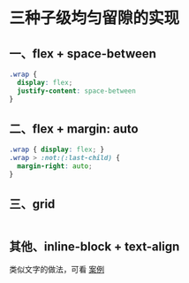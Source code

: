 # 三种子级均匀留隙的实现

## 一、flex + space-between
```css
.wrap {
  display: flex;
  justify-content: space-between
}
```

## 二、flex + margin: auto
```css
.wrap { display: flex; }
.wrap > :not:(:last-child) {
  margin-right: auto;
}
```

## 三、grid
```css
```

## 其他、inline-block + text-align

类似文字的做法，可看 [案例](./pages/text-align-justify)
